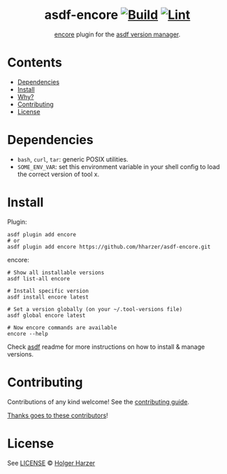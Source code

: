 <div align="center">

# asdf-encore [![Build](https://github.com/hharzer/asdf-encore/actions/workflows/build.yml/badge.svg)](https://github.com/hharzer/asdf-encore/actions/workflows/build.yml) [![Lint](https://github.com/hharzer/asdf-encore/actions/workflows/lint.yml/badge.svg)](https://github.com/hharzer/asdf-encore/actions/workflows/lint.yml)


[encore](https://encore.dev/docs) plugin for the [asdf version manager](https://asdf-vm.com).

</div>

# Contents

- [Dependencies](#dependencies)
- [Install](#install)
- [Why?](#why)
- [Contributing](#contributing)
- [License](#license)

# Dependencies

- `bash`, `curl`, `tar`: generic POSIX utilities.
- `SOME_ENV_VAR`: set this environment variable in your shell config to load the correct version of tool x.

# Install

Plugin:

```shell
asdf plugin add encore
# or
asdf plugin add encore https://github.com/hharzer/asdf-encore.git
```

encore:

```shell
# Show all installable versions
asdf list-all encore

# Install specific version
asdf install encore latest

# Set a version globally (on your ~/.tool-versions file)
asdf global encore latest

# Now encore commands are available
encore --help
```

Check [asdf](https://github.com/asdf-vm/asdf) readme for more instructions on how to
install & manage versions.

# Contributing

Contributions of any kind welcome! See the [contributing guide](contributing.md).

[Thanks goes to these contributors](https://github.com/hharzer/asdf-encore/graphs/contributors)!

# License

See [LICENSE](LICENSE) © [Holger Harzer](https://github.com/hharzer/)
